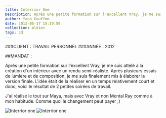 ```yaml
---
title: Interrior One
Description: Après une petite formation sur l'excellent Vray, je me suis attelé à la création d'un intérieur avec un rendu semi-réaliste.
author: Yann Gouffon
date: 2013-05-17 15:19:59
collection: oldies
tags: 3d
---
```


###CLIENT : TRAVAIL PERSONNEL
###ANNÉE : 2012

##MANDAT :

Après une petite formation sur l'excellent Vray, je me suis attelé à la création d'un intérieur avec un rendu semi-réaliste. Après plusieurs essais de lumière et de composition, je me suis finalement mis à élaborer la version finale. L'idée était de la réaliser en un temps relativement court et donc, voici le résultat de 2 petites soirées de travail.

J'ai réalisé le tout sur Maya, mais avec Vray et non Mental Ray comme à mon habitude. Comme quoi le changement peut payer ;) 

![Interrior one](http://staging.yago.io/content/images/interior1.jpg.jpg)
![Interrior one](http://staging.yago.io/content/images/interior2.jpg.jpg)
